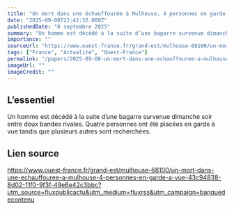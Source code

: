 ```yaml
---
title: "Un mort dans une échauffourée à Mulhouse, 4 personnes en garde à vue"
date: "2025-09-08T22:42:32.000Z"
publishedDate: "8 septembre 2025"
summary: "Un homme est décédé à la suite d’une bagarre survenue dimanche soir entre deux bandes rivales. Quatre personnes ont été placées en garde à vue tandis que plusieurs autres sont recherchées."
importance: ""
sourceUrl: "https://www.ouest-france.fr/grand-est/mulhouse-68100/un-mort-dans-une-echauffouree-a-mulhouse-4-personnes-en-garde-a-vue-43c94838-8d02-11f0-9f3f-49e6e42c3bbc?utm_source=fluxpublicactu&utm_medium=fluxrss&utm_campaign=banquedecontenu"
tags: ["France", "Actualité", "Ouest-France"]
permalink: "/papers/2025-09-08-un-mort-dans-une-echauffouree-a-mulhouse-4-personnes-en-garde-a-vue"
imageUrl: ""
imageCredit: ""
---
```


## L’essentiel

Un homme est décédé à la suite d’une bagarre survenue dimanche soir entre deux bandes rivales. Quatre personnes ont été placées en garde à vue tandis que plusieurs autres sont recherchées.

## Lien source

https://www.ouest-france.fr/grand-est/mulhouse-68100/un-mort-dans-une-echauffouree-a-mulhouse-4-personnes-en-garde-a-vue-43c94838-8d02-11f0-9f3f-49e6e42c3bbc?utm_source=fluxpublicactu&utm_medium=fluxrss&utm_campaign=banquedecontenu
